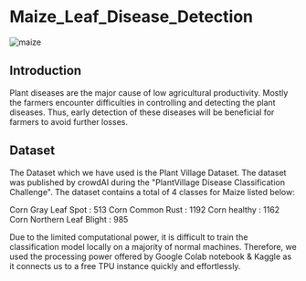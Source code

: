 # Maize_Leaf_Disease_Detection
![maize](https://user-images.githubusercontent.com/54285534/131239710-1817dd49-14ed-423a-bbdf-5266c07ab969.jpg)
## Introduction
Plant diseases are the major cause of low agricultural productivity. Mostly the farmers encounter difficulties in controlling and detecting the plant diseases. Thus, early detection of these diseases will be beneficial for farmers to avoid further losses.

## Dataset

The Dataset which we have used is the Plant Village Dataset. The dataset was published by crowdAI during the "PlantVillage Disease Classification Challenge". The dataset contains a total of 4 classes for Maize listed below:

Corn Gray Leaf Spot : 513
Corn Common Rust : 1192
Corn healthy : 1162
Corn Northern Leaf Blight : 985

Due to the limited computational power, it is difficult to train the classification model locally on a majority of normal machines. Therefore, we used the processing power offered by Google Colab notebook & Kaggle as it connects us to a free TPU instance quickly and effortlessly.
